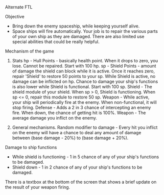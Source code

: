 Alternate FTL 

Objective 
- Bring down the enemy spaceship, while keeping yourself alive.
- Space ships will fire automatically. Your job is to repair the various parts of your own ship as they are damaged. There are also limited use special abilities that could be really helpful.

Mechanism of the game
1. Stats
hp - Hull Points - basically health point. When it drops to zero, you lose. Cannot be repaired. Start with 100 hp.
sp - Shield Points - amount of damage the shield can block while it is active. Once it reaches zero, repair 'Shield' to restore 50 points to your sp. While Shield is active, no damage can be inflicted on hp. Chance to damage your ship's functions is also lower while Shield is functional. Start with 100 sp.
Shield - The shield module of your shield. When sp > 0, Shield is functioning. When sp <= 0, repair this module to restore 50 sp.
Weapon - While active, your ship will periodically fire at the enemy. When non-functional, it will stop firing.
Defense - Adds a 2 in 3 chance of intercepting an enemy fire. When down, the chance of getting hit is 100%.
Weapon - The average damage you inflict on the enemy.

2. General mechanisms.
Random modifier to damage - Every hit you inflict on the enemy will have a chance to deal any amount of damage between (base damage - 20%) to (base damage + 20%).

Damage to ship functions
- While shield is functioning - 1 in 5 chance of any of your ship's functions to be damaged.
- Shield down -  1 in 2 chance of any of your ship's functions to be damaged.

There is a textbox at the bottom of the screen that shows a brief update on the result of your weapon firing. 
